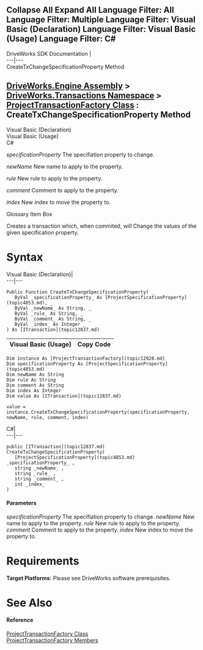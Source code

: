 Collapse All Expand All Language Filter: All  Language Filter: Multiple  Language Filter: Visual Basic (Declaration) Language Filter: Visual Basic (Usage) Language Filter: C#  
---  
DriveWorks SDK Documentation  |   
---|---  
CreateTxChangeSpecificationProperty Method   
  
[DriveWorks.Engine Assembly](topic2156.md) > [DriveWorks.Transactions Namespace](topic12835.md) > [ProjectTransactionFactory Class](topic12928.md) : CreateTxChangeSpecificationProperty Method  
---  
  
Visual Basic (Declaration)    
Visual Basic (Usage)    
C# 

_specificationProperty_
    The specifiation property to change.

_newName_
    New name to apply to the property.

_rule_
    New rule to apply to the property.

_comment_
    Comment to apply to the property.

_index_
    New index to move the property to.

Glossary Item Box

Creates a transaction which, when commited, will Change the values of the given specification property. 

# Syntax

Visual Basic (Declaration)|   
---|---  
      
    
    Public Function CreateTxChangeSpecificationProperty( _
       ByVal _specificationProperty_ As [ProjectSpecificationProperty](topic4853.md), _
       ByVal _newName_ As String, _
       ByVal _rule_ As String, _
       ByVal _comment_ As String, _
       ByVal _index_ As Integer _
    ) As [ITransaction](topic12837.md)  
  
Visual Basic (Usage)| Copy Code  
---|---  
      
    
    Dim instance As [ProjectTransactionFactory](topic12928.md)
    Dim specificationProperty As [ProjectSpecificationProperty](topic4853.md)
    Dim newName As String
    Dim rule As String
    Dim comment As String
    Dim index As Integer
    Dim value As [ITransaction](topic12837.md)
     
    value = instance.CreateTxChangeSpecificationProperty(specificationProperty, newName, rule, comment, index)  
  
C#|   
---|---  
      
    
    public [ITransaction](topic12837.md) CreateTxChangeSpecificationProperty( 
       [ProjectSpecificationProperty](topic4853.md) _specificationProperty_ ,
       string _newName_ ,
       string _rule_ ,
       string _comment_ ,
       int _index_
    )  
  
#### Parameters

 _specificationProperty_
    The specifiation property to change.
_newName_
    New name to apply to the property.
_rule_
    New rule to apply to the property.
_comment_
    Comment to apply to the property.
_index_
    New index to move the property to.

# Requirements

**Target Platforms:** Please see DriveWorks software prerequisites.

# See Also

#### Reference

[ProjectTransactionFactory Class](topic12928.md)   
[ProjectTransactionFactory Members](topic12929.md)


